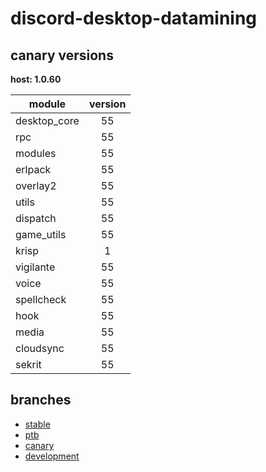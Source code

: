 # discord-desktop-datamining

## canary versions

**host: 1.0.60**

| module | version |
| ------ | :-----: |
| desktop_core | 55 |
| rpc | 55 |
| modules | 55 |
| erlpack | 55 |
| overlay2 | 55 |
| utils | 55 |
| dispatch | 55 |
| game_utils | 55 |
| krisp | 1 |
| vigilante | 55 |
| voice | 55 |
| spellcheck | 55 |
| hook | 55 |
| media | 55 |
| cloudsync | 55 |
| sekrit | 55 |

## branches

- [stable](https://github.com/OpenAsar/discord-desktop-datamining/tree/stable)
- [ptb](https://github.com/OpenAsar/discord-desktop-datamining/tree/ptb)
- [canary](https://github.com/OpenAsar/discord-desktop-datamining/tree/canary)
- [development](https://github.com/OpenAsar/discord-desktop-datamining/tree/development)